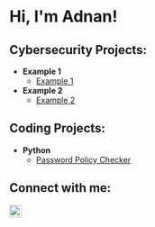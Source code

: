 <h1>Hi, I'm Adnan! <br/>

<h2>Cybersecurity Projects:</h2>

- <b>Example 1</b>
  - [Example 1](https://github.com/joshmadakor1/Algorithms-Practice)
- <b>Example 2</b>
  - [Example 2](https://github.com/joshmadakor1/4chan-Image-Analysis-Middleware-C964)

<h2>Coding Projects:</h2>

- <b>Python</b>
  - [Password Policy Checker](https://github.com/acivic3/Password-Policy-Checker)


<h2>Connect with me:</h2>

[<img align="left" alt="AdnanCivic | LinkedIn" width="22px" src="https://cdn.jsdelivr.net/npm/simple-icons@v3/icons/linkedin.svg" />][linkedin]

[linkedin]: https://www.linkedin.com/in/adnan-civic/

<!--
**acivic3/acivic3** is a ✨ _special_ ✨ repository because its `README.md` (this file) appears on your GitHub profile.

Here are some ideas to get you started:

- 🔭 I’m currently working on ...
- 🌱 I’m currently learning ...
- 👯 I’m looking to collaborate on ...
- 🤔 I’m looking for help with ...
- 💬 Ask me about ...
- 📫 How to reach me: ...
- 😄 Pronouns: ...
- ⚡ Fun fact: ...
-->
